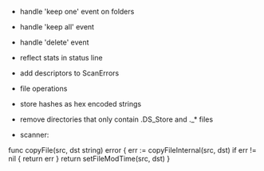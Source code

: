 * handle 'keep one' event on folders
* handle 'keep all' event
* handle 'delete' event
* reflect stats in status line
* add descriptors to ScanErrors
* file operations
* store hashes as hex encoded strings
* remove directories that only contain .DS_Store and ._* files

* scanner:

func copyFile(src, dst string) error {
	err := copyFileInternal(src, dst)
	if err != nil {
		return err
	}
	return setFileModTime(src, dst)
}

